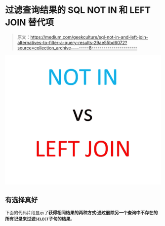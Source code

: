 # 过滤查询结果的 SQL NOT IN 和 LEFT JOIN 替代项

> 原文：<https://medium.com/geekculture/sql-not-in-and-left-join-alternatives-to-filter-a-query-results-29ae55bd6072?source=collection_archive---------8----------------------->

![](img/9e0c77cf6c6a75270c0ee07602943e96.png)

## 有选择真好

下面的代码片段显示了**获得相同结果的两种方式**:**通过删除另一个查询中不存在的所有记录来过滤`SELECT`子句的结果**。